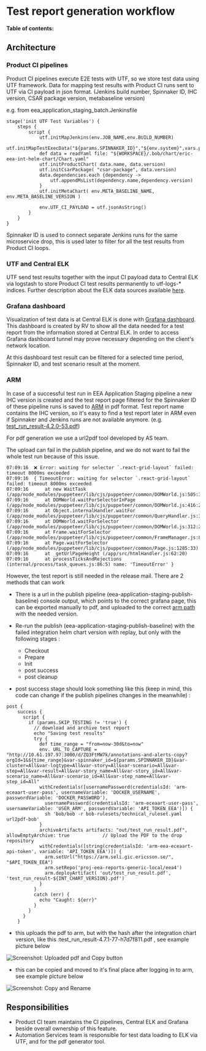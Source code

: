 # Test report generation workflow

**Table of contents:**
<!-- START doctoc
...
END doctoc -->

## Architecture

### Product CI pipelines

Product CI pipelines execute E2E tests with UTF, so we store test data using UTF framework. Data for mapping test results with Product CI runs sent to UTF via CI payload in json format. (Jenkins build number, Spinnaker ID, IHC version, CSAR package version, metabaseline version)

e.g. from eea_application_staging_batch.Jenkinsfile

```
stage('init UTF Test Variables') {
    steps {
        script {
            utf.initMapJenkins(env.JOB_NAME,env.BUILD_NUMBER)
            utf.initMapTestExecData("${params.SPINNAKER_ID}","${env.system}",vars.productNamespace)
            def data = readYaml file: "${WORKSPACE}/.bob/chart/eric-eea-int-helm-chart/Chart.yaml"
            utf.initProductChart( data.name, data.version)
            utf.initCsarPackage( "csar-package", data.version)
            data.dependencies.each {dependency ->
                utf.appendMsList(dependency.name,dependency.version)
            }
            utf.initMetaChart( env.META_BASELINE_NAME, env.META_BASELINE_VERSION )

            env.UTF_CI_PAYLOAD = utf.jsonAsString()
        }
    }
}
```

Spinnaker ID is used to connect separate Jenkins runs for the same microservice drop, this is used later to filter for all the test results from Product CI loops.

### UTF and Central ELK

UTF send test results together with the input CI payload data to Central ELK via logstash to store Product CI test results permanently to utf-logs-* indices. Further description about the ELK data sources available [here](https://eteamspace.internal.ericsson.com/display/ECISE/ELK+%28aka+Elastic+stack%29+for+EEA4+CI).

### Grafana dashboard

Visualization of test data is at Central ELK is done with [Grafana dashboard](http://seliics00310.ete.ka.sw.ericsson.se:3000/d/ZQ3FtMW7k/annotations-and-alerts-copy?orgId=1&from=now-2d&to=now&var-spinnaker_id=All&var-cluster=All&var-logtype=All&var-story=All&var-scenario=All&var-step=All&var-result=All&var-story_name=All&var-story_id=All&var-scenario_name=All&var-scenario_id=All&var-step_name=All&var-step_id=All&var-datasource=Elasticsearch&refresh=5m&var-ShowScenarios=PASSED&var-ShowScenarios=FAILED&var-ShowScenarios=UNDEFINED). This dashboard is created by RV to show all the data needed for a test report from the information stored at Central ELK. In order to access Grafana dashboard tunnel may prove necessary depending on the client's network location.

At this dashboard test result can be filtered for a selected time period, Spinnaker ID, and test scenario result at the moment.

### ARM

In case of a successful test run in EEA Application Staging pipeline a new IHC version is created and the test report page filtered for the Spinnaker ID of these pipeline runs is saved to [ARM](https://arm.seli.gic.ericsson.se/artifactory/proj-eea-reports-generic-local/eea4/) in pdf format. Test report name contains the IHC version, so it's easy to find a test report later in ARM even if Spinnaker and Jenkins runs are not available anymore. (e.g. [test_run_result-4.2.0-53.pdf](https://arm.seli.gic.ericsson.se/artifactory/proj-eea-reports-generic-local/eea4/test_run_result-4.2.0-53.pdf))

For pdf generation we use a url2pdf tool developed by AS team.

The upload can fail in the publish pipeline, and we do not want to fail the whole test run because of this issue.

```
07:09:16  ❌ Error: waiting for selector `.react-grid-layout` failed: timeout 8000ms exceeded
07:09:16  { TimeoutError: waiting for selector `.react-grid-layout` failed: timeout 8000ms exceeded
07:09:16      at new WaitTask (/app/node_modules/puppeteer/lib/cjs/puppeteer/common/DOMWorld.js:505:34)
07:09:16      at DOMWorld.waitForSelectorInPage (/app/node_modules/puppeteer/lib/cjs/puppeteer/common/DOMWorld.js:416:26)
07:09:16      at Object.internalHandler.waitFor (/app/node_modules/puppeteer/lib/cjs/puppeteer/common/QueryHandler.js:31:77)
07:09:16      at DOMWorld.waitForSelector (/app/node_modules/puppeteer/lib/cjs/puppeteer/common/DOMWorld.js:312:29)
07:09:16      at Frame.waitForSelector (/app/node_modules/puppeteer/lib/cjs/puppeteer/common/FrameManager.js:842:51)
07:09:16      at Page.waitForSelector (/app/node_modules/puppeteer/lib/cjs/puppeteer/common/Page.js:1285:33)
07:09:16      at _getUrlPageHeight (/app/src/htmlHandler.js:62:20)
07:09:16      at processTicksAndRejections (internal/process/task_queues.js:86:5) name: 'TimeoutError' }
```

However, the test report is still needed in the release mail. There are 2 methods that can work

* There is a url in the publish pipeline (eea-application-staging-publish-baseline) console output, which points to the correct grafana page, this can be exported manually to pdf, and uploaded to the correct [arm path](https://arm.seli.gic.ericsson.se/artifactory/proj-eea-reports-generic-local/eea4/) with the needed version.

* Re-run the publish (eea-application-staging-publish-baseline) with the failed integration helm chart version with replay, but only with the following stages :
  * Checkout
  * Prepare
  * Init
  * post success
  * post cleanup

* post success stage should look something like this (keep in mind, this code can change if the publish pipelines changes in the meanwhile) :

```
post {
    success {
      script {
        if (params.SKIP_TESTING != 'true') {
          // download and archive test report
          echo "Saving test results"
          try {
            def time_range = "from=now-30d&to=now"
            env. URL_TO_CAPTURE = "http://10.61.197.97:3000/d/ZQ3FtMW7k/annotations-and-alerts-copy?orgId=1&${time_range}&var-spinnaker_id=${params.SPINNAKER_ID}&var-cluster=All&var-logtype=All&var-story=All&var-scenario=All&var-step=All&var-result=All&var-story_name=All&var-story_id=All&var-scenario_name=All&var-scenario_id=All&var-step_name=All&var-step_id=All"
            withCredentials([usernamePassword(credentialsId: 'arm-eceaart-user-pass', usernameVariable: 'DOCKER_USERNAME', passwordVariable: 'DOCKER_PASSWORD'),
              usernamePassword(credentialsId: 'arm-eceaart-user-pass', usernameVariable: 'USER_ARM', passwordVariable: 'API_TOKEN_EEA')]) {
              sh 'bob/bob -r bob-rulesets/technical_ruleset.yaml url2pdf-bob'
            }
            archiveArtifacts artifacts: "out/test_run_result.pdf", allowEmptyArchive: true            // Upload the PDF to the drop repository
            withCredentials([string(credentialsId: 'arm-eea-eceaart-api-token', variable: 'API_TOKEN_EEA')]) {
              arm.setUrl("https://arm.seli.gic.ericsson.se/", "$API_TOKEN_EEA")
              arm.setRepo('proj-eea-reports-generic-local/eea4')
              arm.deployArtifact( 'out/test_run_result.pdf', 'test_run_result-${INT_CHART_VERSION}.pdf')
            }
          }
          catch (err) {
            echo "Caught: ${err}"
          }
        }
      }
    }
```

* this uploads the pdf to arm, but with the hash after the integration chart version, like this :test_run_result-4.7.1-77-h7d7f811.pdf , see example picture below

![Screenshot: Uploaded pdf and Copy button](https://eteamspace.internal.ericsson.com/download/attachments/1373121525/Test_report_copy.png)

* this can be copied and moved to it's final place after logging in to arm, see example picture below

![Screenshot: Copy and Rename](https://eteamspace.internal.ericsson.com/download/attachments/1373121525/Test_report_rename.png)

## Responsibilities

* Product CI team maintains the CI pipelines, Central ELK and Grafana beside overall ownership of this feature.
* Automation Services team is responsible for test data loading to ELK via UTF, and for the pdf generator tool.
